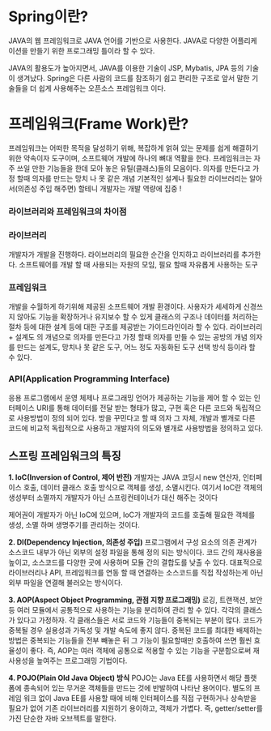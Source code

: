 # Spring이란?
JAVA의 웹 프레임워크로 JAVA 언어를 기반으로 사용한다.
JAVA로 다양한 어플리케이션을 만들기 위한 프로그래밍 틀이라 할 수 있다.

JAVA의 활용도가 높아지면서, JAVA를 이용한 기술이 JSP, Mybatis, JPA 등의 기술이 생겨났다.
Spring은 다른 사람의 코드를 참조하기 쉽고 편리한 구조로
앞서 말한 기술들을 더 쉽게 사용해주는 오픈소스 프레임워크 이다.

# 프레임워크(Frame Work)란?
프레임워크는 어떠한 목적을 달성하기 위해, 복잡하게 얽혀 있는 문제를 쉽게 해결하기 위한
약속이자 도구이며, 소프트웨어 개발에 하나의 뼈대 역활을 한다.
프레임워크는 자주 쓰일 만한 기능들을 한데 모아 놓은 유틸(클래스)들의 모음이다.
의자를 만든다고 가정 할때 의자를 만드는 망치 나 못 같은 개념
기본적인 설계나 필요한 라이브러리는 알아서(의존성 주입 해주면) 할테니 개발자는 개발 역량에 집중 !

### 라이브러리와 프레임워크의 차이점

### 라이브러리
개발자가 개발을 진행하다. 라이브러리의 필요한 순간을 인지하고 라이브러리를 추가한다.
소프트웨어를 개발 할 때 사용되는 자원의 모임, 필요 할때 자유롭게 사용하는 도구

### 프레임워크
개발을 수월하게 하기위해 제공된 소프트웨어 개발 환경이다.
사용자가 세세하게 신경쓰지 않아도 기능을 확장하거나 유지보수 할 수 있게 클래스의 구조나 데이터를 처리하는 절차 등에 대한 설계 등에 대한 구조를 제공받는 가이드라인이라 할 수 있다.
라이브러리 + 설계도 의 개념으로
의자를 만든다고 가정 할때 의자를 만들 수 있는 공방의 개념
의자를 만드는 설계도, 망치나 못 같은 도구, 어느 정도 자동화된 도구 선택 방식 등이라 할 수 있다.

### API(Application Programming Interface)
응용 프로그램에서 운영 체제나 프로그래밍 언어가 제공하는 기능을 제어 할 수 있는 인터페이스
URI를 통해 데이터를 전달 받는 형태가 많고, 구현 혹은 다른 코드와 독립적으로 사용방법이 정의 되어 있다.
방을 꾸민다고 할 때 의자 그 자체, 개발과 별개로 다른 코드에 비교적 독립적으로 사용하고
개발자의 의도와 별개로 사용방법을 정의하고 있다.

## 스프링 프레임워크의 특징

**1. IoC(Inversion of Control, 제어 반전)**
개발자는 JAVA 코딩시 new 연산자, 인터페이스 호출, 데이터 클래스 호출 방식으로 객체를 생성, 소멸시킨다.
여기서 IoC란 객체의 생성부터 소멸까지 개발자가 아닌 스프링컨테이너가 대신 해주는 것이다

제어권이 개발자가 아닌 IoC에 있으며,
IoC가 개발자의 코드를 호출해 필요한 객체를 생성, 소멸 하며 생명주기를 관리하는 것이다.

**2. DI(Dependency Injection, 의존성 주입)**
프로그램에서 구성 요소의 의존 관계가 소스코드 내부가 아닌
외부의 설정 파일을 통해 정의 되는 방식이다.
코드 간의 재사용을 높이고, 소스코드를 다양한 곳에 사용하며 모듈 간의 결합도를 낮출 수 있다.
대표적으로 라이브러리나 API, 프레임워크를 연동 할 때 연결하는 소스코드를 직접 작성하는게 아닌
외부 파일을 연결해 불러오는 방식이다.

**3. AOP(Aspect Object Programming, 관점 지향 프로그래밍)**
로깅, 트랜잭션, 보안 등 여러 모듈에서 공통적으로 사용하는 기능을 분리하여 관리 할 수 있다.
각각의 클래스가 있다고 가정하자. 각 클래스들은 서로 코드와 기능들이 중복되는 부분이 많다. 코드가 중복될 경우 실용성과 가독성 및 개발 속도에 좋지 않다.
중복된 코드를 최대한 배제하는 방법은 중복되는 기능들을 전부 빼놓은 뒤 그 기능이 필요할때만 호출하여 쓰면 훨씬 효율성이 좋다.
즉, AOP는 여러 객체에 공통으로 적용할 수 있는 기능을 구분함으로써 재사용성을 높여주는 프로그래밍 기법이다.

**4. POJO(Plain Old Java Object) 방식**
POJO는 Java EE를 사용하면서 해당 플랫폼에 종속되어 있는 무거운 객체들을 만드는 것에 반발하여 나타난 용어이다.
별도의 프레임 워크 없이 Java EE를 사용할 때에 비해 인터페이스를 직접 구현하거나 상속받을 필요가 없어 기존 라이브러리를 지원하기 용이하고, 객체가 가볍다.
즉, getter/setter를 가진 단순한 자바 오브젝트를 말한다.
